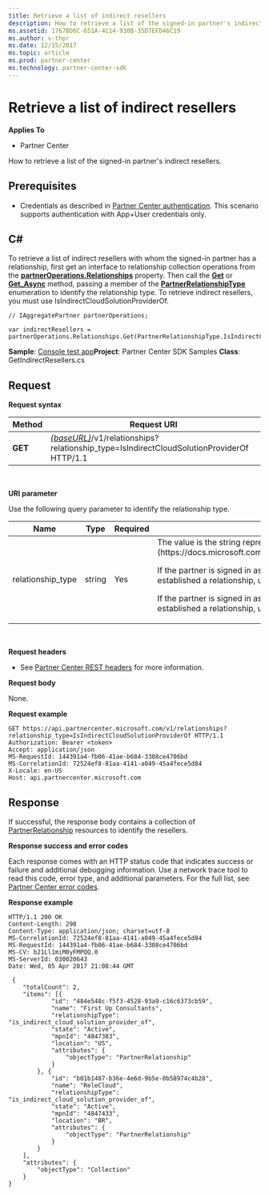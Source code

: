 ```yaml
---
title: Retrieve a list of indirect resellers
description: How to retrieve a list of the signed-in partner's indirect resellers.
ms.assetid: 1767BD6C-651A-4C14-930B-35D7EFD46C19
ms.author: v-thpr
ms.date: 12/15/2017
ms.topic: article
ms.prod: partner-center
ms.technology: partner-center-sdk
---
```


# Retrieve a list of indirect resellers


**Applies To**

-   Partner Center

How to retrieve a list of the signed-in partner's indirect resellers.

## <span id="Prerequisites"></span><span id="prerequisites"></span><span id="PREREQUISITES"></span>Prerequisites


-   Credentials as described in [Partner Center authentication](partner-center-authentication.md). This scenario supports authentication with App+User credentials only.

## <span id="C_"></span><span id="c_"></span>C#


To retrieve a list of indirect resellers with whom the signed-in partner has a relationship, first get an interface to relationship collection operations from the [**partnerOperations.Relationships**](https://docs.microsoft.com/dotnet/api/microsoft.store.partnercenter.ipartner.relationships) property. Then call the [**Get**](https://docs.microsoft.com/dotnet/api/microsoft.store.partnercenter.relationships.irelationshipcollection.get) or [**Get\_Async**](https://docs.microsoft.com/dotnet/api/microsoft.store.partnercenter.relationships.irelationshipcollection.getasync) method, passing a member of the [**PartnerRelationshipType**](https://docs.microsoft.com/dotnet/api/microsoft.store.partnercenter.models.relationships.partnerrelationshiptype) enumeration to identify the relationship type. To retrieve indirect resellers, you must use IsIndirectCloudSolutionProviderOf.

```
// IAggregatePartner partnerOperations;

var indirectResellers = partnerOperations.Relationships.Get(PartnerRelationshipType.IsIndirectCloudSolutionProviderOf);
```

**Sample**: [Console test app](console-test-app.md)**Project**: Partner Center SDK Samples **Class**: GetIndirectResellers.cs

## <span id="Request"></span><span id="request"></span><span id="REQUEST"></span>Request


**Request syntax**

| Method  | Request URI                                                                                                                |
|---------|----------------------------------------------------------------------------------------------------------------------------|
| **GET** | [*{baseURL}*](partner-center-rest-urls.md)/v1/relationships?relationship\_type=IsIndirectCloudSolutionProviderOf HTTP/1.1 |

 

**URI parameter**

Use the following query parameter to identify the relationship type.

<table>
<colgroup>
<col width="25%" />
<col width="25%" />
<col width="25%" />
<col width="25%" />
</colgroup>
<thead>
<tr class="header">
<th>Name</th>
<th>Type</th>
<th>Required</th>
<th>Description</th>
</tr>
</thead>
<tbody>
<tr class="odd">
<td>relationship_type</td>
<td>string</td>
<td>Yes</td>
<td>The value is the string representation of one of the member names found in [<strong>PartnerRelationshipType</strong>](https://docs.microsoft.com/dotnet/api/microsoft.store.partnercenter.models.relationships.partnerrelationshiptype).
<p>If the partner is signed in as a provider and you want to get a list of the indirect resellers with whom they have established a relationship, use IsIndirectCloudSolutionProviderOf.</p>
<p>If the partner is signed in as a reseller and you want to get a list of the indirect providers with whom they have established a relationship, use IsIndirectResellerOf.</p></td>
</tr>
</tbody>
</table>

 

**Request headers**

-   See [Partner Center REST headers](headers.md) for more information.

**Request body**

None.

**Request example**

```
GET https://api.partnercenter.microsoft.com/v1/relationships?relationship_type=IsIndirectCloudSolutionProviderOf HTTP/1.1
Authorization: Bearer <token>
Accept: application/json
MS-RequestId: 144391a4-fb06-41ae-b684-3308ce4706bd
MS-CorrelationId: 72524ef8-81aa-4141-a049-45a4fece5d84
X-Locale: en-US
Host: api.partnercenter.microsoft.com
```

## <span id="Response"></span><span id="response"></span><span id="RESPONSE"></span>Response


If successful, the response body contains a collection of [PartnerRelationship](relationships.md) resources to identify the resellers.

**Response success and error codes**

Each response comes with an HTTP status code that indicates success or failure and additional debugging information. Use a network trace tool to read this code, error type, and additional parameters. For the full list, see [Partner Center error codes](error-codes.md).

**Response example**

```
HTTP/1.1 200 OK
Content-Length: 298
Content-Type: application/json; charset=utf-8
MS-CorrelationId: 72524ef8-81aa-4141-a049-45a4fece5d84
MS-RequestId: 144391a4-fb06-41ae-b684-3308ce4706bd
MS-CV: b21Ll1miM0yFMPQQ.0
MS-ServerId: 030020643
Date: Wed, 05 Apr 2017 21:08:44 GMT

﻿ {
    "totalCount": 2,
    "items": [{
            "id": "484e548c-f5f3-4528-93a9-c16c6373cb59",
            "name": "First Up Consultants",
            "relationshipType": "is_indirect_cloud_solution_provider_of",
            "state": "Active",
            "mpnId": "4847383",
            "location": "US",
            "attributes": {
                "objectType": "PartnerRelationship"
            }
        }, {
            "id": "b01b1487-b36e-4e6d-9b5e-0b58974c4b28",
            "name": "ReleCloud",
            "relationshipType": "is_indirect_cloud_solution_provider_of",
            "state": "Active",
            "mpnId": "4847433",
            "location": "BR",
            "attributes": {
                "objectType": "PartnerRelationship"
            }
        }
    ],
    "attributes": {
        "objectType": "Collection"
    }
}
```

 

 




